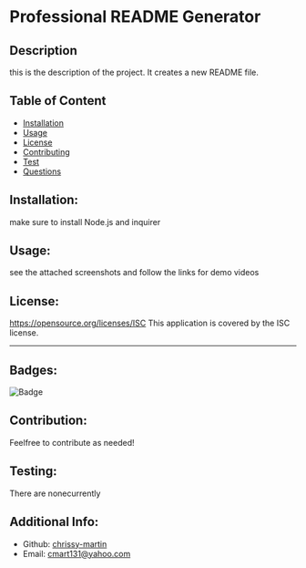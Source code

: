

# Professional README Generator
  

## Description

this is the description of the project. It creates a new README file. 

## Table of Content
- [Installation](#installation)
- [Usage](#usage)
- [License](#license)
- [Contributing](#contributing)
- [Test](#Test)
- [Questions](#questions)


## Installation:

make sure to install Node.js and inquirer

## Usage:

see the attached screenshots and follow the links for demo videos

## License:

https://opensource.org/licenses/ISC
This application is covered by the ISC license.

-----

## Badges:

![Badge](https://img.shields.io/badge/License-ISC-blue.svg)


## Contribution:

Feelfree to contribute as needed!


## Testing:

There are nonecurrently


## Additional Info:

- Github: [chrissy-martin](https://github.com/chrissy-martin)
- Email: cmart131@yahoo.com 